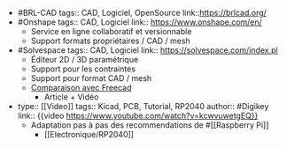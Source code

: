 - #BRL-CAD
  tags:: CAD, Logiciel, OpenSource
  link::https://brlcad.org/
- #Onshape
  tags:: CAD, Logiciel
  link:: https://www.onshape.com/en/
	- Service en ligne collaboratif et versionnable
	- Support formats propriétaires / CAD / mesh
- #Solvespace
  tags:: CAD, Logiciel
  link:: https://solvespace.com/index.pl
	- Éditeur 2D / 3D paramétrique
	- Support pour les contraintes
	- Support pour format CAD / mesh
	- [Comparaison avec Freecad](https://hackaday.com/2020/07/16/freecad-vs-solvespace/)
		- Article + Vidéo
- type:: [[Video]]
  tags:: Kicad, PCB, Tutorial, RP2040
  author:: #Digikey
  link:: {{video https://www.youtube.com/watch?v=kcwvuwetgEQ}}
	- Adaptation pas à pas des recommendations de #[[Raspberry Pi]]
		- [[Electronique/RP2040]]